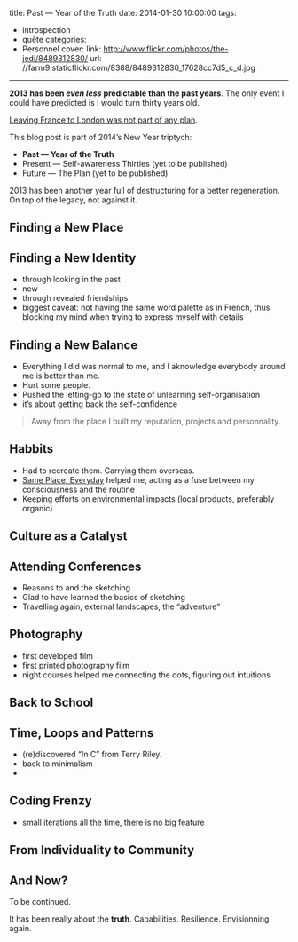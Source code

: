 title: Past — Year of the Truth
date: 2014-01-30 10:00:00
tags:
- introspection
- quête
categories:
- Personnel
cover:
  link: http://www.flickr.com/photos/the-jedi/8489312830/
  url: //farm9.staticflickr.com/8388/8489312830_17628cc7d5_c_d.jpg
---

**2013 has been *even less* predictable than the past years**.
The only event I could have predicted is I would turn thirty years old.

[Leaving France to London was not part of any plan](https://oncletom.io/2013/every-day-is-a-brand-new-place/).

<!--more-->

This blog post is part of 2014’s New Year triptych:
- **Past — Year of the Truth**
- Present — Self-awareness Thirties (yet to be published)
- Future — The Plan (yet to be published)

2013 has been another year full of destructuring for a better regeneration. On top of the legacy, not against it.






## Finding a New Place



## Finding a New Identity

- through looking in the past
- new
- through revealed friendships
- biggest caveat: not having the same word palette as in French, thus blocking my mind when trying to express myself with details

## Finding a New Balance

- Everything I did was normal to me, and I aknowledge everybody around me is better than me.
- Hurt some people.
- Pushed the letting-go to the state of unlearning self-organisation
- it’s about getting back the self-confidence

> Away from the place I built my reputation, projects and personnality.

## Habbits

- Had to recreate them. Carrying them overseas.
- [Same Place, Everyday](http://everyday.oncletom.io) helped me, acting as a fuse between my consciousness and the routine
- Keeping efforts on environmental impacts (local products, preferably organic)

## Culture as a Catalyst

## Attending Conferences

- Reasons to and the sketching
- Glad to have learned the basics of sketching
- Travelling again, external landscapes, the “adventure”

## Photography

- first developed film
- first printed photography film
- night courses helped me connecting the dots, figuring out intuitions

## Back to School

## Time, Loops and Patterns

- (re)discovered “In C” from Terry Riley.
- back to minimalism
-

## Coding Frenzy

- small iterations all the time, there is no big feature

## From Individuality to Community

## And Now?

To be continued.

It has been really about the **truth**. Capabilities. Resilience. Envisionning again.

